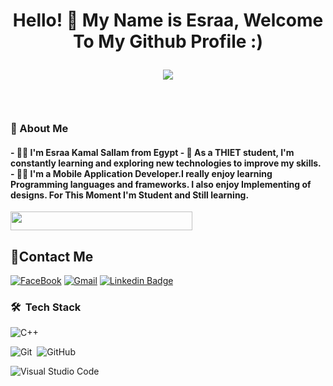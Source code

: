 <h1 align="center">Hello! 👋 <!-- <img src="https://raw.githubusercontent.com/MartinHeinz/MartinHeinz/master/wave.gif" width="25px"> -->
  My Name is Esraa, Welcome To My Github Profile :)
<p align="center">
  <img src="https://readme-typing-svg.demolab.com/?lines=+{وَ+قُلْ+رَبِّ+زِدْنِي+عِلْماً}+قال+تعالى" style="color:black" />
</p>
</h1>

<!-- # Hello! <img src="https://raw.githubusercontent.com/MartinHeinz/MartinHeinz/master/wave.gif" width="30px"> My Name is Esraa , Welcome To My Github Profile ♥  -->
<!-- <img src="https://github.com/Govindv7555/Govindv7555/blob/main/49e76e0596857673c5c80c85b84394c1.gif" width=1000px height=95px> -->

<br/>





<h3>🚀 About Me</h3>
<p> 
<h4> - 👨‍💻  I'm Esraa Kamal Sallam from Egypt 
     - 🏢   As a THIET student, I'm constantly learning and exploring new technologies to improve my skills.
     - 👨‍💻 I'm a Mobile Application Developer.I really enjoy learning Programming languages and frameworks.  I also enjoy Implementing of designs. For This Moment I'm Student and Still learning. </h4>
</p>

<img align="center" src="https://github.com/Govindv7555/Govindv7555/blob/main/49e76e0596857673c5c80c85b84394c1.gif" width= 76% height=30px>

## 🔗Contact Me
[![FaceBook](https://img.shields.io/badge/FaceBook-385490?style=for-the-badge&logo=FaceBook&logoColor=white)]([https://www.facebook.com/esraa.kamal.5602/](https://www.facebook.com/esraa.kamal.5602/))
[![Gmail](https://img.shields.io/badge/-Gmail-c14438?style=flat-square&logo=Gmail&logoColor=white&link=mailto:engesoo2@gmail.com)](mailto:engesoo2@gmail.com)
[![Linkedin Badge](https://img.shields.io/badge/-LinkedIn-blue?style=flat-square&logo=Linkedin&logoColor=white&link=https://www.linkedin.com/in/esraa-sallam-b43b88240)](https://www.linkedin.com/in/esraa-sallam-b43b88240)



<!-- ### 🔗 Links
[![FaceBook](https://img.shields.io/badge/FaceBook-385490?style=for-the-badge&logo=FaceBook&logoColor=white)](https://www.facebook.com/esraa.kamal.5602/)
[![linkedin](https://img.shields.io/badge/linkedin-0a66c2?style=for-the-badge&logo=linkedin&logoColor=white)](https://www.linkedin.com/in/esraa-sallam-b43b88240)
<a href="mailto:engesoo2@gmail.com"><img  src="https://img.shields.io/badge/Gmail-D14836?style=for-the-badge&logo=gmail&logoColor=white"></a> -->



<!-- ### Stats
[![Top Langs](https://github-readme-stats.vercel.app/api/top-langs/?username=AmrSayed74&layout=compact)](https://github.com/anuraghazra/github-readme-stats)
---
<br/>
-->

### 🛠 &nbsp;Tech Stack

![C++](https://img.shields.io/badge/-C++-05122A?style=flat&logo=CPlusPlus&logoColor=563D7C)&nbsp;


![Git](https://img.shields.io/badge/-Git-05122A?style=flat&logo=git)&nbsp;
![GitHub](https://img.shields.io/badge/-GitHub-05122A?style=flat&logo=github)&nbsp;


![Visual Studio Code](https://img.shields.io/badge/-Visual%20Studio%20Code-05122A?style=flat&logo=visual-studio-code&logoColor=007ACC)&nbsp;




